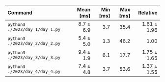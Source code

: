 | Command | Mean [ms] | Min [ms] | Max [ms] | Relative |
|:---|---:|---:|---:|---:|
| `python3 ./2023/day_1/day_1.py` | 8.7 ± 6.9 | 3.7 | 35.4 | 1.61 ± 1.96 |
| `python3 ./2023/day_2/day_2.py` | 5.4 ± 5.0 | 1.3 | 46.2 | 1.00 |
| `python3 ./2023/day_3/day_3.py` | 9.4 ± 1.9 | 6.1 | 17.7 | 1.75 ± 1.65 |
| `python3 ./2023/day_4/day_4.py` | 7.4 ± 4.8 | 3.7 | 53.6 | 1.37 ± 1.55 |
